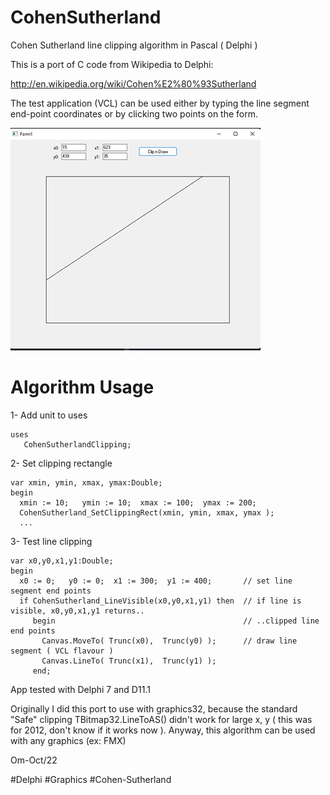 # CohenSutherland
Cohen Sutherland line clipping algorithm in Pascal ( Delphi )

This is a port of C code from Wikipedia to Delphi:  

   http://en.wikipedia.org/wiki/Cohen%E2%80%93Sutherland

The test application (VCL) can be used either by typing the line segment end-point coordinates or by clicking two points on the form.

![Test app shot](TespAppShot.png)

# Algorithm Usage 

1- Add unit to uses

    uses                           
       CohenSutherlandClipping;

2- Set clipping rectangle

    var xmin, ymin, xmax, ymax:Double;
    begin
      xmin := 10;   ymin := 10;  xmax := 100;  ymax := 200; 
      CohenSutherland_SetClippingRect(xmin, ymin, xmax, ymax ); 
      ...
    
3- Test line clipping

    var x0,y0,x1,y1:Double;
    begin
      x0 := 0;   y0 := 0;  x1 := 300;  y1 := 400;       // set line segment end points
      if CohenSutherland_LineVisible(x0,y0,x1,y1) then  // if line is visible, x0,y0,x1,y1 returns.. 
         begin                                          // ..clipped line end points
           Canvas.MoveTo( Trunc(x0),  Trunc(y0) );      // draw line segment ( VCL flavour ) 
           Canvas.LineTo( Trunc(x1),  Trunc(y1) );
         end;
    
App tested with Delphi 7 and D11.1

Originally I did this port to use with graphics32, because the standard "Safe" clipping TBitmap32.LineToAS() didn't work for large x, y ( this was for 2012, don't know if it works now ). Anyway, this algorithm can be used with any graphics (ex: FMX) 

Om-Oct/22

#Delphi #Graphics #Cohen-Sutherland 

